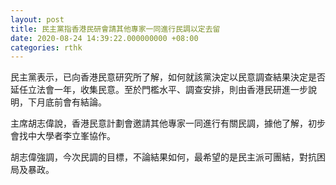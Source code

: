 ```yaml
---
layout: post
title: 民主黨指香港民研會請其他專家一同進行民調以定去留
date: 2020-08-24 14:39:22.000000000 +08:00
categories: rthk
---
```


民主黨表示，已向香港民意研究所了解，如何就該黨決定以民意調查結果決定是否延任立法會一年，收集民意。至於門檻水平、調查安排，則由香港民研進一步說明，下月底前會有結論。

主席胡志偉說，香港民意計劃會邀請其他專家一同進行有關民調，據他了解，初步會找中大學者李立峯協作。

胡志偉強調，今次民調的目標，不論結果如何，最希望的是民主派可團結，對抗困局及暴政。

